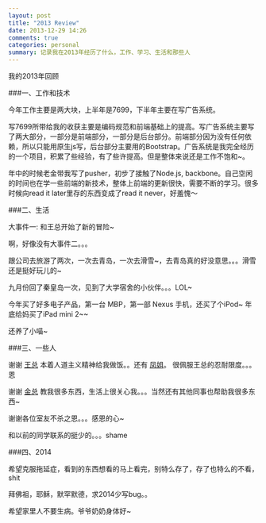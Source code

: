 ```yaml
---
layout: post
title: "2013 Review"
date: 2013-12-29 14:26
comments: true
categories: personal
summary: 记录我在2013年经历了什么，工作、学习、生活和那些人
---
```


我的2013年回顾

###一、工作和技术

   今年工作主要是两大块，上半年是7699，下半年主要在写广告系统。

   写7699所带给我的收获主要是编码规范和前端基础上的提高。写广告系统主要写了两大部分，一部分是前端部分，一部分是后台部分。前端部分因为没有任何依赖，所以只能用原生js写，后台部分主要用的Bootstrap。广告系统是我完全经历的一个项目，积累了些经验，有了些许提高。但是整体来说还是工作不饱和~。
   
   年中的时候老金带我写了pusher，初步了接触了Node.js, backbone。自己空闲的时间也在学一些前端的新技术，整体上前端的更新很快，需要不断的学习。很多时候向read it later里存的东西变成了read it never，好羞愧～

###二、生活

   大事件一: 和王总开始了新的冒险~
   
   啊，好像没有大事件二。。。
   
   跟公司去旅游了两次，一次去青岛，一次去滑雪~，去青岛真的好没意思。。。滑雪还是挺好玩儿的~
   
   九月份回了秦皇岛一次，见到了大学宿舍的小伙伴。。。LOL~
   
   今年买了好多电子产品，第一台 MBP，第一部 Nexus 手机，还买了个iPod~
   年底给妈买了iPad mini 2~~
   
   还养了小喵~ 
   
###三、一些人

   谢谢 [王总](https://twitter.com/tingCris) 本着人道主义精神给我做饭。。还有 [凤姐](https://twitter.com/YOC_YOC)。 很佩服王总的忍耐限度。。。恩
   
   谢谢 [金总](https://twitter.com/simamy) 教我很多东西，生活上很关心我。。。当然还有其他同事也帮助我很多东西~
   
   谢谢各位室友不杀之恩。。。感恩的心~
   
   和以前的同学联系的挺少的。。。shame

###四、2014

   希望克服拖延症，看到的东西想看的马上看完，别特么存了，存了也特么的不看，shit
   
   拜佛祖，耶稣，默罕默德，求2014少写bug。。
   
   希望家里人不要生病。爷爷奶奶身体好~  
   